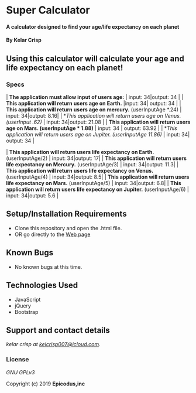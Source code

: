 # Super Calculator

#### A calculator designed to find your age/life expectancy on each planet

#### By Kelar Crisp

## Using this calculator will calculate your age and life expectancy on each planet!



### Specs       

| **The application must allow input of users age:**  | input: 34|output: 34 |
| **This application will return users age on Earth.**   |input: 34| output: 34 |
| **This application will return users age on mercury.** (userInputAge *.24)   | input: 34|output: 8.16|
| **This application will return users age on Venus. (userInput *.62)**   | input: 34|output: 21.08 |
| **This application will return users age on Mars. (userInputAge * 1.88)**   | input: 34 | output: 63.92  |
| **This application will return users age on Jupiter. (userInputAge *11.86)**   | input: 34| output: 34 |

| **This application will return users life expectancy on Earth.** (userInputAge/2)   | input:  34|output: 17|
| **This application will return users life expectancy on Mercury.** (userInputAge/3)  | input: 34|output: 11.3|
| **This application will return users life expectancy on Venus.** (userInputAge/4)   | input: 34|output: 8.5|
| **This application will return users life expectancy on Mars.** (userInputAge/5)  | input: 34|output: 6.8|
| **This application will return users life expectancy on Jupiter.** (userInputAge/6)  | input: 34|output: 5.6 |



## Setup/Installation Requirements

* Clone this repository and open the .html file.
* OR go directly to the [Web page](http://epicoding95.github.io/super-calculator)

## Known Bugs
* No known bugs at this time.

## Technologies Used
* JavaScript
* jQuery
* Bootstrap


## Support and contact details

_kelar crisp at kelcrisp007@icloud.com._

### License

*GNU GPLv3*

Copyright (c) 2019 **Epicodus,inc**

